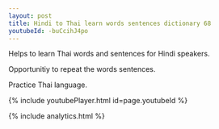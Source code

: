 ```yaml
---
layout: post
title: Hindi to Thai learn words sentences dictionary 68 
youtubeId: -buCcihJ4po
---
```

 
 
Helps to learn Thai words and sentences for Hindi speakers.

Opportunitiy to repeat the words sentences. 

Practice Thai language. 
 
{% include youtubePlayer.html id=page.youtubeId %}
 
 
{% include analytics.html %}